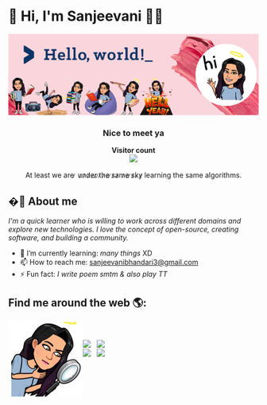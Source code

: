 # 🔎 Hi, I'm Sanjeevani 👩‍💻

<img src="https://raw.githubusercontent.com/Sanjeevani15/Sanjeevani15/master/banner_final.png" alt="welcome">

<h3 align="center">Nice to meet ya</h3>
<p align="center"><b>Visitor count</b></br>
  <img src="https://profile-counter.glitch.me/Sanjeevani15/count.svg" /></p>
</p>

<p align="center">At least we are ̷ u̷n̷d̷e̷r̷ ̷t̷h̷e̷ ̷s̷a̷m̷e̷ ̷s̷k̷y̷    learning the same algorithms.<p> 

  ## �🤨 About me 

*I'm a quick learner who is willing to work across different domains and explore new technologies. I love the concept of open-source, creating software, and building a community.*

- 🌱 I’m currently learning:         *many things* XD
- 📫 How to reach me:  sanjeevanibhandari3@gmail.com
- ⚡ Fun fact:   *I write poem smtm & also play TT*
  


## Find me around the web 🌎: 
<!-- <a href="https://github.com/Sanjeevani15"><img align="left" width="150" height="150"  src="https://raw.githubusercontent.com/Sanjeevani15/Sanjeevani15/master/searcg.png"></a> -->
  



<a href="https://github.com/Sanjeevani15"><img align="left" width="150" height="150"  src="https://raw.githubusercontent.com/Sanjeevani15/Sanjeevani15/master/look1.png"></a>

<br><br>[<img align="center" height="40" src="https://img.icons8.com/color/144/000000/linkedin.png"/>](https://www.linkedin.com/in/sanjeevani-bhandari/)&nbsp;&nbsp;
[<img align="center" height="40" src="https://img.icons8.com/color/144/000000/gmail.png"/>](https://mail.google.com/mail/?view=cm&fs=1&to=sanjeevanibhandari3@gmail.com)&nbsp;&nbsp; <br>
[<img align="center" height="40" src="https://img.icons8.com/fluent/144/000000/twitter.png"/>](https://twitter.com/pennydumb_adore)&nbsp;&nbsp;
[<img align="center" height="40" src="https://img.icons8.com/fluent/144/000000/instagram-new.png"/>](https://www.instagram.com/sanjeevani_bhandari/)&nbsp;&nbsp;
<!-- [<img align="center" height="40" src="https://img.icons8.com/fluent/144/000000/quora.png"/>](https://www.quora.com/profile/Sanjeevani-20)&nbsp;&nbsp; -->



<!-- ![Visitor Count](https://profile-counter.glitch.me/{YOUR USER}/count.svg) -->








<!--
**Sanjeevani15/Sanjeevani15** is a ✨ _special_ ✨ repository because its `README.md` (this file) appears on your GitHub profile.

Here are some ideas to get you started:

- 🔭 I’m currently working on ...
- 🌱 I’m currently learning ...
- 👯 I’m looking to collaborate on ...
- 🤔 I’m looking for help with ...
- 💬 Ask me about ...
- 📫 How to reach me: ...
- 😄 Pronouns: ...
- ⚡ Fun fact: ...
-->
